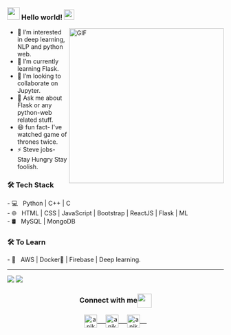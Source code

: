 ### <img src="https://github.com/rajput2107/rajput2107/blob/master/Assets/Hi.gif" width="29px"> Hello world!&nbsp;<img src="https://github.com/rajput2107/rajput2107/blob/master/Assets/Earth.gif" width="24px">
<img align="right" alt="GIF" src="https://github.com/Spidy20/spidy20/blob/main/demo.gif" width="360"/>




- 👀 I’m interested in deep learning, NLP and python web. 
- 🌱 I’m currently learning Flask.
- 💞️ I’m looking to collaborate on Jupyter.
- 💬 Ask me about Flask or any python-web related stuff.      
- 😄 fun fact- I've watched game of thrones twice.
- ⚡ Steve jobs- Stay Hungry Stay foolish.
<h3>🛠 Tech Stack</h3>
- 💻 &nbsp; Python | C++ | C <br>
- 🌐 &nbsp; HTML | CSS | JavaScript | Bootstrap | ReactJS | Flask | ML <br>
- 🛢 &nbsp; MySQL | MongoDB
<h3>🛠 To Learn</h3>
- 🔧 &nbsp; AWS | Docker🐳 | Firebase | Deep learning.
<hr>
<img src="https://github-readme-stats.vercel.app/api/top-langs/?username=aniketkatare1527&show_icons=true">
<img src="https://github-readme-stats.vercel.app/api?username=aniketkatare1527&show_icons=true&count_private=true)](https://github.com/anandmainali">
<!---
aniketkatare1527/aniketkatare1527 is a ✨ special ✨ repository because its `README.md` (this file) appears on your GitHub profile.
You can click the Preview link to take a look at your changes.
--->
<br>
<div align="center">
  <h3 align="center">Connect with me<img align="center" src="https://github.com/rajput2107/rajput2107/blob/master/Assets/Handshake.gif" height="33px" /></h3> 
</div>
<p align="center">
 <a href="https://linkedin.com/in/aniket-katare-b55661224/" target="blank">
  <img align="center" alt="aniket's LinkedIn" width="30px" src="https://www.vectorlogo.zone/logos/linkedin/linkedin-icon.svg" /> &nbsp; &nbsp;
 </a>
 <a href="https://www.instagram.com/aniketkatare22/" target="blank">
  <img align="center" alt="aniket's Instagram" width="30px" src="https://www.vectorlogo.zone/logos/instagram/instagram-icon.svg" /> &nbsp; &nbsp;
 </a>
 <a href="https://twitter.com/aniketkatare22" target="blank">
  <img align="center" alt="aniket's Twitter" width="30px" src="https://www.vectorlogo.zone/logos/twitter/twitter-official.svg" /> &nbsp; &nbsp;
 </a>
 
  <br/>
  <br/>
<br>
